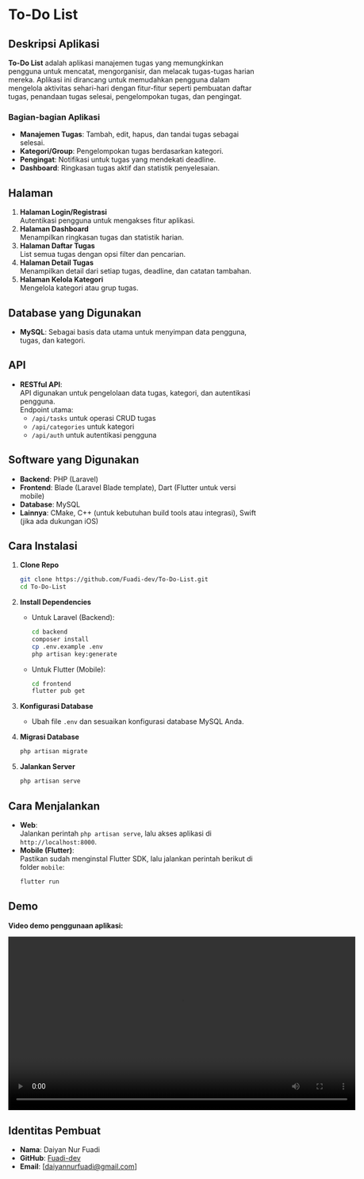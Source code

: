 # To-Do List

## Deskripsi Aplikasi

**To-Do List** adalah aplikasi manajemen tugas yang memungkinkan pengguna untuk mencatat, mengorganisir, dan melacak tugas-tugas harian mereka. Aplikasi ini dirancang untuk memudahkan pengguna dalam mengelola aktivitas sehari-hari dengan fitur-fitur seperti pembuatan daftar tugas, penandaan tugas selesai, pengelompokan tugas, dan pengingat.

### Bagian-bagian Aplikasi
- **Manajemen Tugas**: Tambah, edit, hapus, dan tandai tugas sebagai selesai.
- **Kategori/Group**: Pengelompokan tugas berdasarkan kategori.
- **Pengingat**: Notifikasi untuk tugas yang mendekati deadline.
- **Dashboard**: Ringkasan tugas aktif dan statistik penyelesaian.

## Halaman

1. **Halaman Login/Registrasi**  
   Autentikasi pengguna untuk mengakses fitur aplikasi.
2. **Halaman Dashboard**  
   Menampilkan ringkasan tugas dan statistik harian.
3. **Halaman Daftar Tugas**  
   List semua tugas dengan opsi filter dan pencarian.
4. **Halaman Detail Tugas**  
   Menampilkan detail dari setiap tugas, deadline, dan catatan tambahan.
5. **Halaman Kelola Kategori**  
   Mengelola kategori atau grup tugas.

## Database yang Digunakan

- **MySQL**: Sebagai basis data utama untuk menyimpan data pengguna, tugas, dan kategori.

## API

- **RESTful API**:  
  API digunakan untuk pengelolaan data tugas, kategori, dan autentikasi pengguna.  
  Endpoint utama:
  - `/api/tasks` untuk operasi CRUD tugas
  - `/api/categories` untuk kategori
  - `/api/auth` untuk autentikasi pengguna

## Software yang Digunakan

- **Backend**: PHP (Laravel)
- **Frontend**: Blade (Laravel Blade template), Dart (Flutter untuk versi mobile)
- **Database**: MySQL
- **Lainnya**: CMake, C++ (untuk kebutuhan build tools atau integrasi), Swift (jika ada dukungan iOS)

## Cara Instalasi

1. **Clone Repo**
    ```bash
    git clone https://github.com/Fuadi-dev/To-Do-List.git
    cd To-Do-List
    ```
2. **Install Dependencies**
    - Untuk Laravel (Backend):
        ```bash
        cd backend
        composer install
        cp .env.example .env
        php artisan key:generate
        ```
    - Untuk Flutter (Mobile):
        ```bash
        cd frontend
        flutter pub get
        ```

3. **Konfigurasi Database**
    - Ubah file `.env` dan sesuaikan konfigurasi database MySQL Anda.

4. **Migrasi Database**
    ```bash
    php artisan migrate
    ```

5. **Jalankan Server**
    ```bash
    php artisan serve
    ```

## Cara Menjalankan

- **Web**:  
  Jalankan perintah `php artisan serve`, lalu akses aplikasi di `http://localhost:8000`.
- **Mobile (Flutter)**:  
  Pastikan sudah menginstal Flutter SDK, lalu jalankan perintah berikut di folder `mobile`:
    ```bash
    flutter run
    ```

## Demo

**Video demo penggunaan aplikasi:**  
<div align="center">
  <video width="700" controls>
    <source src="./demo.mp4.mp4" type="video/mp4">
    <p>Browser Anda tidak mendukung video HTML5. <a href="./demo.mp4">Download video</a></p>
  </video>
</div>

## Identitas Pembuat

- **Nama**: Daiyan Nur Fuadi
- **GitHub**: [Fuadi-dev](https://github.com/Fuadi-dev)
- **Email**: [daiyannurfuadi@gmail.com]
